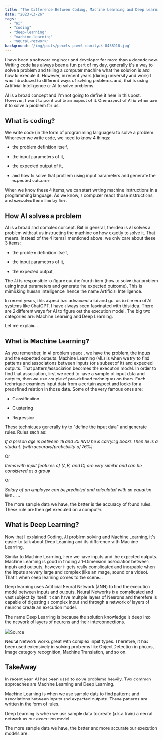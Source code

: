 ```yaml
---
title: "The Difference Between Coding, Machine Learning and Deep Learning"
date: "2023-03-26"
tags: 
  - "ai"
  - "coding"
  - "deep-learning"
  - "machine-learning"
  - "neural-network"
background: "/img/posts/pexels-pavel-danilyuk-8438918.jpg"
---
```


I have been a software engineer and developer for more than a decade now. Writing code has always been a fun part of my day, generally it's a way to solve a problem and telling a computer machine what the solution is and how to execute it. However, in recent years (during university and work) I was introduced to different ways of solving problems. and, that is using Artificial Intelligence or AI to solve problems.

AI is a broad concept and I'm not going to define it here in this post. However, I want to point out to an aspect of it. One aspect of AI is when use it to solve a problem for us.

## What is coding?

We write code (in the form of programming languages) to solve a problem. Whenever we write code, we need to know 4 things:

- the problem definition itself,

- the input parameters of it,

- the expected output of it,

- and how to solve that problem using input parameters and generate the expected outcome

When we know these 4 items, we can start writing machine instructions in a programming language. As we know, a computer reads those instructions and executes them line by line.

## How AI solves a problem

AI is a broad and complex concept. But in general, the idea is AI solves a problem without us instructing the machine on how exactly to solve it. That means, instead of the 4 items I mentioned above, we only care about these 3 items:

- the problem definition itself,

- the input parameters of it,

- the expected output,

The AI is responsible to figure out the fourth item (how to solve that problem using input parameters and generate the expected outcome). This is mimicking human intelligence, hence the name Artificial Intelligence.

In recent years, this aspect has advanced a lot and got us to the era of AI systems like ChatGPT. I have always been fascinated with this idea. There are 2 different ways for AI to figure out the execution model. The big two categories are: Machine Learning and Deep Learning.

Let me explain...

## What is Machine Learning?

As you remember, in AI problem space , we have the problem, the inputs and the expected outputs. Machine Learning (ML) is when we try to find patterns and associations between inputs (or a subset of it) and expected outputs. That pattern/association becomes the execution model. In order to find that association, first we need to have a sample of input data and outputs, then we use couple of pre-defined techniques on them. Each technique examines input data from a certain aspect and looks for a predefined relation in those data. Some of the very famous ones are:

- Classification

- Clustering

- Regression

These techniques generally try to "define the input data" and generate rules. Rules such as:

_If a person age is between 18 and 25 AND he is carrying books Then he is a student. (with accuracy/probability of 76%)_

Or

_Items with input features of (A,B, and C) are very similar and can be considered as a group_

Or

_Salary of an employee can be predicted and calculated with an equation like ......_

The more sample data we have, the better is the accuracy of found rules. These rule are then get executed on a computer.

## What is Deep Learning?

Now that I explained Coding, AI problem solving and Machine Learning, it's easier to talk about Deep Learning and its difference with Machine Learning.

Similar to Machine Learning, here we have inputs and the expected outputs. Machine Learning is good in finding a 1-Dimension association between inputs and outputs, however it gets really complicated and incapable when the inputs are very large and complex (like an image, sound or a video). That's when deep learning comes to the scene...

Deep learning uses Artificial Neural Network (ANN) to find the execution model between inputs and outputs. Neural Networks is a complicated and vast subject by itself. It can have multiple layers of Neurons and therefore is capable of digesting a complex input and through a network of layers of neurons create an execution model.

The name Deep Learning is because the solution knowledge is deep into the network of layers of neurons and their interconnections.

![](images/1920px-Artificial_neural_network.svg.png)Source

Neural Network works great with complex input types. Therefore, it has been used extensively in solving problems like Object Detection in photos, Image category recognition, Machine Translation, and so on.

## TakeAway

In recent year, AI has been used to solve problems heavily. Two common approaches are Machine Learning and Deep Learning.

Machine Learning is when we use sample data to find patterns and associations between inputs and expected outputs. These patterns are written in the form of rules.

Deep Learning is when we use sample data to create (a.k.a train) a neural network as our execution model.

The more sample data we have, the better and more accurate our execution models are.
